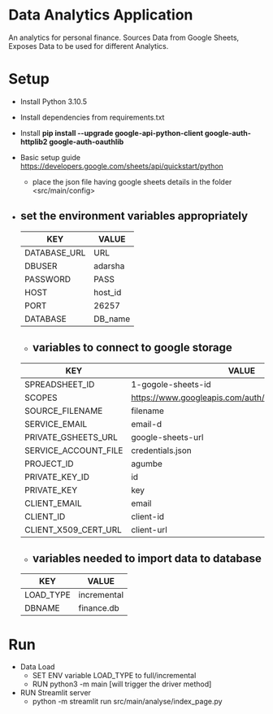 # Data Analytics Application
An analytics for personal finance.
Sources Data from Google Sheets, Exposes Data to be used for different Analytics.

# Setup
- Install Python 3.10.5
- Install dependencies from requirements.txt
- Install **pip install --upgrade google-api-python-client google-auth-httplib2 google-auth-oauthlib**
- Basic setup guide https://developers.google.com/sheets/api/quickstart/python
  - place the json file having google sheets details in the folder <src/main/config>
- ## set the environment variables appropriately

  |KEY|VALUE|
  |---|---|
  | DATABASE_URL|URL|
  |DBUSER|adarsha |
  | PASSWORD|PASS|
  | HOST  |host_id   |
  |PORT  |  26257 |
  |DATABASE   |DB_name   |

  - ## variables to connect to google storage
  |KEY|VALUE|
  |---|---|
  | SPREADSHEET_ID | 1-gogole-sheets-id |
  |SCOPES|https://www.googleapis.com/auth/spreadsheets.readonly|
  |SOURCE_FILENAME|filename|
  |SERVICE_EMAIL|email-d|
  |PRIVATE_GSHEETS_URL|google-sheets-url|
  |SERVICE_ACCOUNT_FILE|credentials.json|
  |PROJECT_ID|agumbe |
  | PRIVATE_KEY_ID|id|
  | PRIVATE_KEY|key|
  | CLIENT_EMAIL|email|
  | CLIENT_ID|client-id|
  | CLIENT_X509_CERT_URL|client-url|

  - ## variables needed to import data to database
  |KEY|VALUE|
  |---|---|
  |LOAD_TYPE|incremental|
  |DBNAME|finance.db|

# Run
- Data Load
  - SET ENV variable LOAD_TYPE to full/incremental
  - RUN python3 -m main [will trigger the driver method]
- RUN Streamlit server
  - python -m streamlit run src/main/analyse/index_page.py
